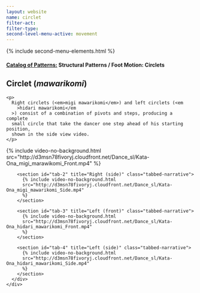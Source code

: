 ```yaml
---
layout: website
name: circlet
filter-act:
filter-type:
second-level-menu-active: movement
---
```


{% include second-menu-elements.html %}

<main class="page-content">
  <div class="text-container">
    <h4>
      <a href="/movement/">Catalog of Patterns:</a> Structural Patterns / Foot
      Motion: Circlets
    </h4>
    <h2>Circlet (<em>mawarikomi</em>)</h2>

    <p>
      Right circlets (<em>migi mawarikomi</em>) and left circlets (<em
        >hidari mawarikomi</em
      >) consist of a combination of pivots and steps, producing a complete
      small circle that take the dancer one step ahead of his starting position,
      shown in the side view video.
    </p>
  </div>

  <div class="tabs-container">
    <div class="tabs-container__links">
      <div class="wrapper">
        <div id="tabs"></div>
      </div>
    </div>
    <div class="tabs-container__content">
      <div class="wrapper">
        <section id="tab-1" title="Right (front)" class="tabbed-narrative">
          {% include video-no-background.html
          src="http://d3msn78fivoryj.cloudfront.net/Dance_sl/Kata-Ona_migi_marawikomi_Front.mp4"
          %}
        </section>

        <section id="tab-2" title="Right (side)" class="tabbed-narrative">
          {% include video-no-background.html
          src="http://d3msn78fivoryj.cloudfront.net/Dance_sl/Kata-Ona_migi_mawarikomi_Side.mp4"
          %}
        </section>

        <section id="tab-3" title="Left (front)" class="tabbed-narrative">
          {% include video-no-background.html
          src="http://d3msn78fivoryj.cloudfront.net/Dance_sl/Kata-Ona_hidari_mawarikomi_Front.mp4"
          %}
        </section>

        <section id="tab-4" title="Left (side)" class="tabbed-narrative">
          {% include video-no-background.html
          src="http://d3msn78fivoryj.cloudfront.net/Dance_sl/Kata-Ona_hidari_mawarikomi_Side.mp4"
          %}
        </section>
      </div>
    </div>
  </div>
</main>
